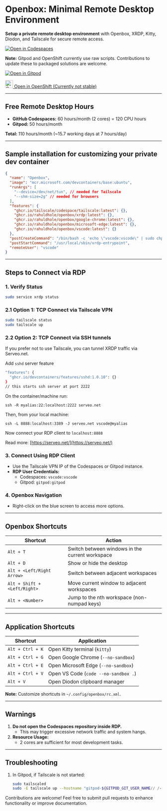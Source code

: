 # Openbox: Minimal Remote Desktop Environment

**Setup a private remote desktop environment** with Openbox, XRDP, Kitty, Diodon, and Tailscale for secure remote access.

[![Open in Codespaces](https://github.com/codespaces/badge.svg)](https://github.com/codespaces/new?hide_repo_select=true&ref=main&repo=rahuldhole/openbox)

**Note:** Gitpod and OpenShift currently use raw scripts. Contributions to update these to packaged solutions are welcome.

[![Open in Gitpod](https://gitpod.io/button/open-in-gitpod.svg)](https://gitpod.io/new#https://github.com/rahuldhole/openbox)

<a href="https://devspaces.apps.sandbox-m3.1530.p1.openshiftapps.com/#https://github.com/rahuldhole/openbox">
    <img src="https://www.svgrepo.com/show/354143/openshift.svg" alt="Open in OpenShift" width="25px"/> Open in OpenShift (Currently not stable)
</a>

---

## Free Remote Desktop Hours

- **GitHub Codespaces:** 60 hours/month (2 cores) = 120 CPU hours
- **Gitpod:** 50 hours/month

**Total:** 110 hours/month (~15.7 working days at 7 hours/day)

---

## Sample installation for customizing your private dev container

```json
{
  "name": "Openbox",
  "image": "mcr.microsoft.com/devcontainers/base:ubuntu",
  "runArgs": [
    "--device=/dev/net/tun", // needed for Tailscale
    "--shm-size=2g" // needed for browsers
  ],
  "features": {
    "ghcr.io/tailscale/codespace/tailscale:latest": {},
    "ghcr.io/rahuldhole/openbox/xrdp:latest": {},
    "ghcr.io/rahuldhole/openbox/google-chrome:latest": {},
    "ghcr.io/rahuldhole/openbox/microsoft-edge:latest": {},
    "ghcr.io/rahuldhole/openbox/vscode:latest": {}
  },
  "postCreateCommand": "/bin/bash -c 'echo \"vscode:vscode\" | sudo chpasswd'",
  "postStartCommand": "/usr/local/sbin/xrdp-entrypoint",
  "remoteUser": "vscode"
}
```

---

## Steps to Connect via RDP

### 1. Verify Status
```sh
sudo service xrdp status
```

### 2.1 Option 1: TCP Connect via Tailscale VPN

```sh
sudo tailscale status
sudo tailscale up
```

### 2.2 Option 2: TCP Connect via SSH tunnels

If you prefer not to use Tailscale, you can tunnel XRDP traffic via Serveo.net.

Add `sshd` server feature

```sh
"features": {
  "ghcr.io/devcontainers/features/sshd:1.0.10": {}
}
// this starts ssh server at port 2222
```

On the container/machine run:

`ssh -R myalias:22:localhost:2222 serveo.net`

Then, from your local machine:

`ssh -L 8888:localhost:3389 -J serveo.net vscode@myalias`

Now connect your RDP client to `localhost:8888`

Read more: [https://serveo.net/](https://serveo.net/)



### 3. Connect Using RDP Client

- Use the Tailscale VPN IP of the Codespaces or Gitpod instance.
- **RDP User Credentials:**
  - Codespaces: `vscode:vscode`
  - Gitpod: `gitpod:gitpod`

### 4. Openbox Navigation

- Right-click on the blue screen to access more options.

---

## Openbox Shortcuts

| Shortcut                      | Action                                      |
|-------------------------------|---------------------------------------------|
| `Alt + T`                     | Switch between windows in the current workspace |
| `Alt + D`                     | Show or hide the desktop                   |
| `Alt + <Left/Right Arrow>`    | Switch between adjacent workspaces         |
| `Alt + Shift + <Left/Right>`  | Move current window to adjacent workspaces |
| `Alt + <Number>`              | Jump to the nth workspace (non-numpad keys)|

---

## Application Shortcuts

| Shortcut            | Application                        |
|---------------------|------------------------------------|
| `Alt + Ctrl + K`    | Open Kitty terminal (`kitty`)      |
| `Alt + Ctrl + G`    | Open Google Chrome (`--no-sandbox`)|
| `Alt + Ctrl + E`    | Open Microsoft Edge (`--no-sandbox`)|
| `Alt + Ctrl + V`    | Open VS Code (`code --no-sandbox .`)|
| `Alt + V`           | Open Diodon clipboard manager     |

**Note:** Customize shortcuts in `~/.config/openbox/rc.xml`.

---

## Warnings

1. **Do not open the Codespaces repository inside RDP.**
   - This may trigger excessive network traffic and system hangs.
2. **Resource Usage:**
   - 2 cores are sufficient for most development tasks.

---

## Troubleshooting

1. In Gitpod, if Tailscale is not started:
    ```sh
    sudo tailscaled
    sudo -E tailscale up --hostname "gitpod-${GITPOD_GIT_USER_NAME// /-}-$(echo ${GITPOD_WORKSPACE_CONTEXT} | jq -r .repository.name)"
    ```

Contributions are welcome! Feel free to submit pull requests to enhance functionality or improve documentation.
